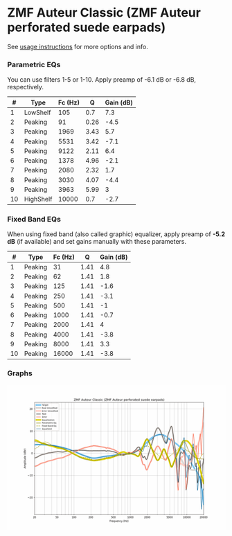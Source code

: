 # ZMF Auteur Classic (ZMF Auteur perforated suede earpads)
See [usage instructions](https://github.com/jaakkopasanen/AutoEq#usage) for more options and info.

### Parametric EQs
You can use filters 1-5 or 1-10. Apply preamp of -6.1 dB or -6.8 dB, respectively.

|   # | Type      |   Fc (Hz) |    Q |   Gain (dB) |
|-----|-----------|-----------|------|-------------|
|   1 | LowShelf  |       105 | 0.7  |         7.3 |
|   2 | Peaking   |        91 | 0.26 |        -4.5 |
|   3 | Peaking   |      1969 | 3.43 |         5.7 |
|   4 | Peaking   |      5531 | 3.42 |        -7.1 |
|   5 | Peaking   |      9122 | 2.11 |         6.4 |
|   6 | Peaking   |      1378 | 4.96 |        -2.1 |
|   7 | Peaking   |      2080 | 2.32 |         1.7 |
|   8 | Peaking   |      3030 | 4.07 |        -4.4 |
|   9 | Peaking   |      3963 | 5.99 |         3   |
|  10 | HighShelf |     10000 | 0.7  |        -2.7 |

### Fixed Band EQs
When using fixed band (also called graphic) equalizer, apply preamp of **-5.2 dB** (if available) and set gains manually with these parameters.

|   # | Type    |   Fc (Hz) |    Q |   Gain (dB) |
|-----|---------|-----------|------|-------------|
|   1 | Peaking |        31 | 1.41 |         4.8 |
|   2 | Peaking |        62 | 1.41 |         1.8 |
|   3 | Peaking |       125 | 1.41 |        -1.6 |
|   4 | Peaking |       250 | 1.41 |        -3.1 |
|   5 | Peaking |       500 | 1.41 |        -1   |
|   6 | Peaking |      1000 | 1.41 |        -0.7 |
|   7 | Peaking |      2000 | 1.41 |         4   |
|   8 | Peaking |      4000 | 1.41 |        -3.8 |
|   9 | Peaking |      8000 | 1.41 |         3.3 |
|  10 | Peaking |     16000 | 1.41 |        -3.8 |

### Graphs
![](./ZMF%20Auteur%20Classic%20(ZMF%20Auteur%20perforated%20suede%20earpads).png)
